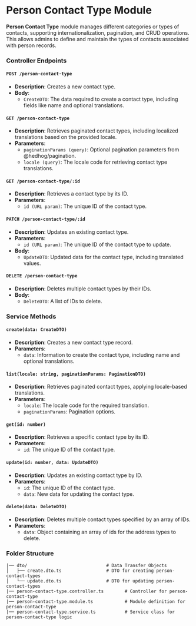 # Person Contact Type Module

**Person Contact Type** module manages different categories or types of contacts, supporting internationalization, pagination, and CRUD operations. This allows admins to define and maintain the types of contacts associated with person records.

### Controller Endpoints

#### `POST /person-contact-type`

- **Description**: Creates a new contact type.
- **Body**:
  - `CreateDTO`: The data required to create a contact type, including fields like name and optional translations.

#### `GET /person-contact-type`

- **Description**: Retrieves paginated contact types, including localized translations based on the provided locale.
- **Parameters**:
  - `paginationParams (query)`: Optional pagination parameters from @hedhog/pagination.
  - `locale (query)`: The locale code for retrieving contact type translations.

#### `GET /person-contact-type/:id`

- **Description**: Retrieves a contact type by its ID.
- **Parameters**:
  - `id (URL param)`: The unique ID of the contact type.

#### `PATCH /person-contact-type/:id`

- **Description**: Updates an existing contact type.
- **Parameters**:
  - `id (URL param)`: The unique ID of the contact type to update.
- **Body**:
  - `UpdateDTO`: Updated data for the contact type, including translated values.

#### `DELETE /person-contact-type`

- **Description**: Deletes multiple contact types by their IDs.
- **Body**:
  - `DeleteDTO`: A list of IDs to delete.

### Service Methods

#### `create(data: CreateDTO)`

- **Description**: Creates a new contact type record.
- **Parameters**:
  - `data`: Information to create the contact type, including name and optional translations.

#### `list(locale: string, paginationParams: PaginationDTO)`

- **Description**: Retrieves paginated contact types, applying locale-based translations.
- **Parameters**:
  - `locale`: The locale code for the required translation.
  - `paginationParams`: Pagination options.

#### `get(id: number)`

- **Description**: Retrieves a specific contact type by its ID.
- **Parameters**:
  - `id`: The unique ID of the contact type.

#### `update(id: number, data: UpdateDTO)`

- **Description**: Updates an existing contact type by ID.
- **Parameters**:
  - `id`: The unique ID of the contact type.
  - `data`: New data for updating the contact type.

#### `delete(data: DeleteDTO)`

- **Description**: Deletes multiple contact types specified by an array of IDs.
- **Parameters**:
  - `data`: Object containing an array of ids for the address types to delete.

### Folder Structure

```plaintext
|── dto/                              # Data Transfer Objects
│   ├── create.dto.ts                 # DTO for creating person-contact-types
│   └── update.dto.ts                 # DTO for updating person-contact-types
|── person-contact-type.controller.ts        # Controller for person-contact-type
|── person-contact-type.module.ts            # Module definition for person-contact-type
|── person-contact-type.service.ts           # Service class for person-contact-type logic
```
